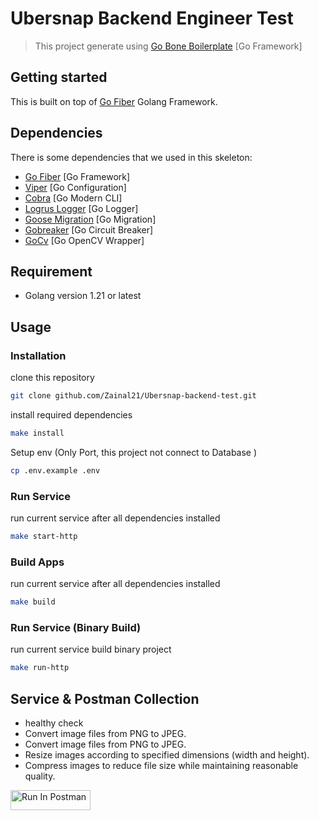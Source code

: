 # Ubersnap Backend Engineer Test

> This project generate using [Go Bone Boilerplate](https://github.com/Zainal21/go-bone) [Go Framework]

## Getting started

This is built on top of [Go Fiber](https://docs.gofiber.io) Golang Framework.

## Dependencies

There is some dependencies that we used in this skeleton:

- [Go Fiber](https://docs.gofiber.io/) [Go Framework]
- [Viper](https://github.com/spf13/viper) [Go Configuration]
- [Cobra](https://github.com/spf13/cobra) [Go Modern CLI]
- [Logrus Logger](https://github.com/sirupsen/logrus) [Go Logger]
- [Goose Migration](https://github.com/pressly/goose) [Go Migration]
- [Gobreaker](https://github.com/sony/gobreaker) [Go Circuit Breaker]
- [GoCv](https://gocv.io/x/gocv) [Go OpenCV Wrapper]

## Requirement

- Golang version 1.21 or latest

## Usage

### Installation

clone this repository

```bash
git clone github.com/Zainal21/Ubersnap-backend-test.git
```

install required dependencies

```bash
make install
```

Setup env (Only Port, this project not connect to Database )

```bash
cp .env.example .env
```

### Run Service

run current service after all dependencies installed

```bash
make start-http
```

### Build Apps

run current service after all dependencies installed

```bash
make build
```

### Run Service (Binary Build)

run current service build binary project

```bash
make run-http
```

## Service & Postman Collection

- healthy check
- Convert image files from PNG to JPEG.
- Convert image files from PNG to JPEG.
- Resize images according to specified dimensions (width and height).
- Compress images to reduce file size while maintaining reasonable quality.

[<img src="https://run.pstmn.io/button.svg" alt="Run In Postman" style="width: 128px; height: 32px;">](https://app.getpostman.com/run-collection/9050639-37a36603-d69a-4ad3-84aa-3a5500d8e4ee?action=collection%2Ffork&source=rip_markdown&collection-url=entityId%3D9050639-37a36603-d69a-4ad3-84aa-3a5500d8e4ee%26entityType%3Dcollection%26workspaceId%3D57cb0c84-a57a-424e-a59e-2afd4c4a1a7d)
